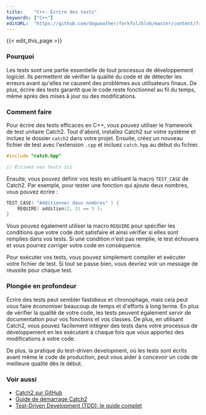 ```yaml
---
title:    "C++: Écrire des tests"
keywords: ["C++"]
editURL:  "https://github.com/dogweather/forkful/blob/master/content/fr/cpp/writing-tests.md"
---
```


{{< edit_this_page >}}

### Pourquoi

Les tests sont une partie essentielle de tout processus de développement logiciel. Ils permettent de vérifier la qualité du code et de détecter les erreurs avant qu'elles ne causent des problèmes aux utilisateurs finaux. De plus, écrire des tests garantit que le code reste fonctionnel au fil du temps, même après des mises à jour ou des modifications.

### Comment faire

Pour écrire des tests efficaces en C++, vous pouvez utiliser le framework de test unitaire Catch2. Tout d'abord, installez Catch2 sur votre système et incluez le dossier `catch2` dans votre projet. Ensuite, créez un nouveau fichier de test avec l'extension `.cpp` et incluez `catch.hpp` au début du fichier.

```C++
#include "catch.hpp"

// Écrivez vos tests ici
```

Ensuite, vous pouvez définir vos tests en utilisant la macro `TEST_CASE` de Catch2. Par exemple, pour tester une fonction qui ajoute deux nombres, vous pouvez écrire :

```C++
TEST_CASE( "Additionner deux nombres" ) {
    REQUIRE( addition(2, 3) == 5 );
}
```

Vous pouvez également utiliser la macro `REQUIRE` pour spécifier les conditions que votre code doit satisfaire et ainsi vérifier si elles sont remplies dans vos tests. Si une condition n'est pas remplie, le test échouera et vous pourrez corriger votre code en conséquence.

Pour exécuter vos tests, vous pouvez simplement compiler et exécuter votre fichier de test. Si tout se passe bien, vous devriez voir un message de réussite pour chaque test.

### Plongée en profondeur

Écrire des tests peut sembler fastidieux et chronophage, mais cela peut vous faire économiser beaucoup de temps et d'efforts à long terme. En plus de vérifier la qualité de votre code, les tests peuvent également servir de documentation pour vos fonctions et vos classes. De plus, en utilisant Catch2, vous pouvez facilement intégrer des tests dans votre processus de développement en les exécutant à chaque fois que vous apportez des modifications à votre code.

De plus, la pratique du test-driven development, où les tests sont écrits avant même le code de production, peut vous aider à concevoir un code de meilleure qualité dès le début.

### Voir aussi

- [Catch2 sur GitHub](https://github.com/catchorg/Catch2)
- [Guide de démarrage Catch2](https://github.com/catchorg/Catch2/blob/master/docs/tutorial.md)
- [Test-Driven Development (TDD): le guide complet](https://medium.com/swlh/test-driven-development-tdd-le-guide-complet-1-dans-ce-tutoriel-nous-plongeons-dans-la-6bd4febf3b8a)